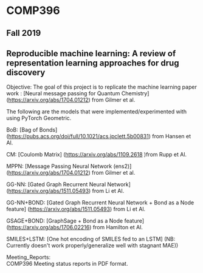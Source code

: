 # COMP396


## Fall 2019
## Reproducible machine learning: A review of representation learning approaches for drug discovery

Objective: The goal  of this project is to replicate the machine learning paper work : 
[Neural message passing for Quantum Chemistry] (https://arxiv.org/abs/1704.01212) from Gilmer et al. 

The following are the models that were implemented/experimented with using PyTorch Geometric.


BoB:
     [Bag of Bonds] (https://pubs.acs.org/doi/full/10.1021/acs.jpclett.5b00831) from Hansen et Al. 


CM:
    [Coulomb Matrix] (https://arxiv.org/abs/1109.2618 )from Rupp et Al.
    
     
MPPN: 
    [Message Passing Neural Network (ens2)] (https://arxiv.org/abs/1704.01212) from Gilmer et al. 

     
GG-NN: 
      [Gated Graph Recurrent Neural Network] (https://arxiv.org/abs/1511.05493) from Li et Al.
      
     
GG-NN+BOND: 
      [Gated Graph Recurrent Neural Network + Bond as a Node feature] (https://arxiv.org/abs/1511.05493) from Li et Al.
      
     
GSAGE+BOND: 
     [GraphSage + Bond as a Node feature]  (https://arxiv.org/abs/1706.02216) from Hamilton et Al.             

SMILES+LSTM: 
      [One hot encoding of SMILES fed to an LSTM] (NB: Currently doesn't work properly/generalize well with stagnant MAE))
            
Meeting_Reports:       
       COMP396 Meeting status reports in PDF format.

